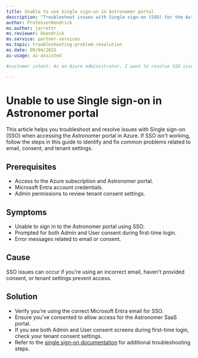 ```yaml
---
title: Unable to use Single sign-on in Astronomer portal
description: "Troubleshoot issues with Single sign-on (SSO) for the Astronomer portal in Azure, including consent and email requirements."
author: ProfessorKendrick
ms.author: jarrettr
ms.reviewer: kkendrick
ms.service: partner-services
ms.topic: troubleshooting-problem-resolution 
ms.date: 09/04/2025
ai-usage: ai-assisted

#customer intent: As an Azure administrator, I want to resolve SSO issues with Astronomer so that users can access the portal securely.

---
```


# Unable to use Single sign-on in Astronomer portal

This article helps you troubleshoot and resolve issues with Single sign-on (SSO) when accessing the Astronomer portal in Azure. If SSO isn't working, follow the steps in this guide to identify and fix common problems related to email, consent, and tenant settings.

## Prerequisites

- Access to the Azure subscription and Astronomer portal.
- Microsoft Entra account credentials.
- Admin permissions to review tenant consent settings.

## Symptoms

- Unable to sign in to the Astronomer portal using SSO.
- Prompted for both Admin and User consent during first-time login.
- Error messages related to email or consent.

## Cause

SSO issues can occur if you're using an incorrect email, haven't provided consent, or tenant settings prevent access.

## Solution

- Verify you're using the correct Microsoft Entra email for SSO.
- Ensure you've consented to allow access for the Astronomer SaaS portal.
- If you see both Admin and User consent screens during first-time login, check your tenant consent settings.
- Refer to the [single sign-on documentation](/azure/partner-solutions/astronomer/manage) for additional troubleshooting steps.